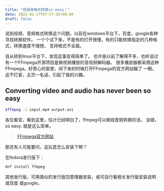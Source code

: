 ```yaml
---
title: "视音频格式转换so easy！"
date: 2022-02-17T07:57:55+08:00
draft: false
---
```

说到视频、音频格式转换这个问题，以前在windows平台下，百度，google各种寻找转换软件。
一个个试下来，不是有的打开很慢，有的只能转换指定的几种格式，转换速度不理想，
支持格式不全面。

<!--more-->

自从转到linux平台下，发现这事变得简单了。
也许是以前了解得不多，也听说过有一个FFmpega开源项目是做视频播放的音视频解码器。
很多播放器都采用这种FFmpega。好奇心的驱使，闲下来的时候打开FFmpega的官方网站瞄了
一眼。这不打紧，主页一名话，引起了我的兴趣。

## Converting video and audio has never been so easy

```bash
$ffmpeg -i input.mp4 output.avi
```

各位看官，看到这里，估计已经明白了，ffmpeg可以做视音频转换的活。
没错，so easy. 就是这么简单。

> [FFmpega官方网站](https://ffmpeg.org/)

那还有人可能要问，这玩意怎么安装下啊？

在fedora发行版下：

```bash
dnf install ffmpeg
```

其他发行版，可用类似的发行版包管理器安装，或可自行看相关发行版安装说明 或百度 或google。
